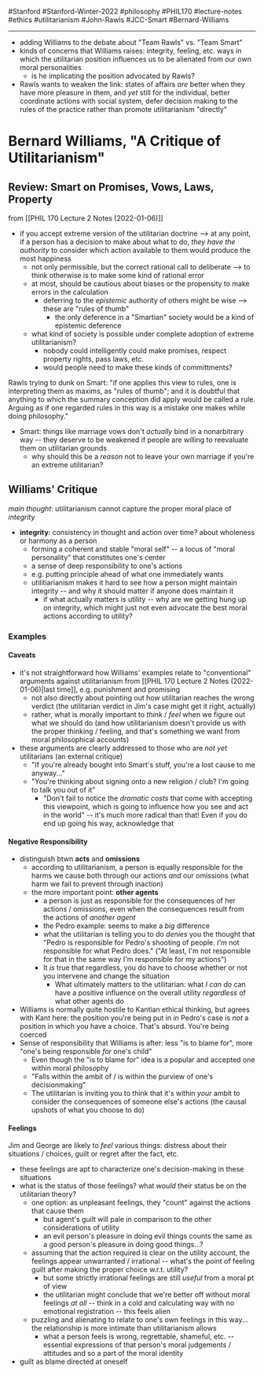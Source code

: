 #Stanford #Stanford-Winter-2022 #philosophy #PHIL170 #lecture-notes #ethics #utilitarianism #John-Rawls #JCC-Smart #Bernard-Williams
___
- adding Williams to the debate about "Team Rawls" vs. "Team Smart"
- kinds of concerns that Williams raises: integrity, feeling, etc. ways in which the utilitarian position influences us to be alienated from our own moral personalities
	- is he implicating the position advocated by Rawls?
- Rawls wants to weaken the link: states of affairs *are* better when they have more pleasure in them, and *yet* still for the individual, better coordinate actions with social system, defer decision making to the rules of the practice rather than promote utilitarianism "directly"

# Bernard Williams, "A Critique of Utilitarianism"
## Review: Smart on Promises, Vows, Laws, Property
from [[PHIL 170 Lecture 2 Notes (2022-01-06)]]
- if you accept extreme version of the utilitarian doctrine --> at any point, if a person has a decision to make about what to do, *they have the authority* to consider which action available to them would produce the most happiness
	- not only permissible, but the correct rational call to deliberate --> to think otherwise is to make some kind of rational error
	- at most, should be cautious about biases or the propensity to make errors in the calculation
		- deferring to the *epistemic* authority of others might be wise --> these are "rules of thumb"
			- the only deference in a "Smartian" society would be a kind of epistemic deference
	- what kind of society is possible under complete adoption of extreme utilitarianism?
		- nobody could intelligently could make promises, respect property rights, pass laws, etc.
		- would people need to make these kinds of committments?

Rawls trying to dunk on Smart: "if one applies this view to rules, one is interpreting them as maxims, as "rules of thumb"; and it is doubtful that anything to which the summary conception did apply would be called a rule. Arguing as if one regarded rules in this way is a mistake one makes while doing philosophy."
- Smart: things like marriage vows don't *actually* bind in a nonarbitrary way -- they deserve to be weakened if people are willing to reevaluate them on utilitarian grounds
	- why should this be a *reason* not to leave your own marriage if you're an extreme utilitarian?

## Williams' Critique
*main thought*: utilitarianism cannot capture the proper moral place of *integrity*
- **integrity**: consistency in thought and action over time? about wholeness or harmony as a person
	- forming a coherent and stable "moral self" -- a locus of "moral personality" that constitutes one's center
	- a sense of deep responsibility to one's actions
	- e.g. putting principle ahead of what one immediately wants
	- utilitiarianism makes it hard to see how a person might maintain integrity -- and why it should matter if anyone does maintain it
		- if what actually matters is utility -- why are we getting hung up on integrity, which might just not even advocate the best moral actions according to utility?

### Examples
#### Caveats
- it's not straightforward how Williams' examples relate to "conventional" arguments against utilitarianism from [[PHIL 170 Lecture 2 Notes (2022-01-06)|last time]], e.g. punishment and promising
	- not also directly about pointing out how utilitarian reaches the wrong verdict (the utilitarian verdict in Jim's case might get it right, actually)
	- rather, what is morally important to *think* / *feel* when we figure out what we should do (and how utilitarianism doesn't provide us with the proper thinking / feeling, and that's something we want from moral philosophical accounts)
- these arguments are clearly addressed to those who are *not yet* utilitarians (an external critique)
	- "If you're already bought into Smart's stuff, you're a lost cause to me anyway..."
	- "You're thinking about signing onto a new religion / club? I'm going to talk you out of it"
		- "Don't fail to notice the _dramatic costs_ that come with accepting this viewpoint, which is going to influence how you see and act in the world" -- it's much more radical than that! Even if you do end up going his way, acknowledge that

#### Negative Responsibility
- distinguish btwn **acts** and **omissions**
	- according to utilitarianism, a person is equally responsible for the harms we cause both through our actions *and* our omissions (what harm we fail to prevent through inaction)
	- the more important point: **other agents**
		- a person is just as responsible for the consequences of her actions / omissions, even when the consequences result from the actions of *another agent*
		- the Pedro example: seems to make a *big* difference
		- what the utilitarian is telling you to do *denies* you the thought that "Pedro is responsible for Pedro's shooting of people. *I'm* not responsible for what Pedro does." ("At least, I'm not responsible for that in the same way I'm responsible for my actions")
		- It *is* true that regardless, you do have to choose whether or not you intervene and change the situation
			- What ultimately matters to the utilitarian: what *I can do* can have a positive influence on the overall utility *regardless* of what other agents do
- Williams is normally quite hostile to Kantian ethical thinking, but agrees with Kant here: the position you're being put in in Pedro's case is *not* a position in which you have a choice. That's absurd. You're being coerced
- Sense of responsibility that Williams is after: less "is to blame for", more "one's being responsible *for* one's child"
	- Even though the "is to blame for" idea is a popular and accepted one within moral philosophy
	- "Falls within the ambit of / is within the purview of one's decisionmaking"
	- The utilitarian is inviting you to think that it's within *your* ambit to consider the consequences of someone else's actions (the causal upshots of what you choose to do)

#### Feelings
Jim and George are likely to *feel* various things: distress about their situations / choices, guilt or regret after the fact, etc.
- these feelings are apt to characterize one's decision-making in these situations
- what is the status of those feelings? what *would* their status be on the utilitarian theory?
	- one option: as unpleasant feelings, they "count" against the actions that cause them
		- but agent's guilt will pale in comparison to the other considerations of utility
		- an evil person's pleasure in doing evil things counts the same as a good person's pleasure in doing good things...?
	- assuming that the action required is clear on the utility account, the feelings appear unwarranted / irrational -- what's the point of feeling guilt after making the proper choice w.r.t. utility?
		- but some strictly irrational feelings are still *useful* from a moral pt of view
		- the utilitarian might conclude that we're better off without moral feelings *at all* -- think in a cold and calculating way with no emotional registration -- this feels alien
	- puzzling and alienating to relate to one's own feelings in this way... the relationship is more intimate than utilitarianism allows
		- what a person feels is wrong, regrettable, shameful, etc. -- essential expressions of that person's moral judgements / attitudes and so a part of the moral identity
- guilt as blame directed at oneself